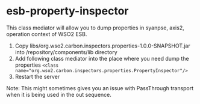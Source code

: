 # esb-property-inspector

This class mediator will allow you to dump properties in syanpse, axis2, operation context of WSO2 ESB.

1. Copy libs/org.wso2.carbon.inspectors.properties-1.0.0-SNAPSHOT.jar into <ESB>/repository/components/lib directory
2. Add following class mediator into the place where you need dump the properties
	`<class name="org.wso2.carbon.inspectors.properties.PropertyInspector"/>`
3. Restart the server

Note: This might sometimes gives you an issue with PassThrough transport when it is being used in the out sequence.
